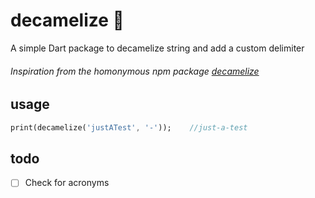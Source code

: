 # decamelize 🎯

A simple Dart package to decamelize string and add a custom delimiter

###### Ιnspiration from the homonymous npm package [decamelize](https://www.npmjs.com/package/decamelize)

## usage

```dart
print(decamelize('justATest', '-'));    //just-a-test
```

## todo

- [ ] Check for acronyms